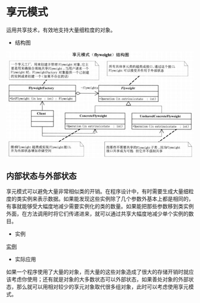 # 享元模式

运用共享技术，有效地支持大量细粒度的对象。

* 结构图

![结构图](https://github.com/shanyao19940801/BookeNote/blob/master/ReadingNotes/DaHuaSheJiMoShi/src/main/java/com/yao/chapter26_Flyweight/image/flyweight.PNG)

## 内部状态与外部状态

享元模式可以避免大量非常相似类的开销。在程序设计中，有时需要生成大量细粒度的类实例来表示数据。如果能发现这些实例除了几个参数外基本上都是相同的，有事就能够受大幅度地减少需要实例化的类的数量。如果能把那些参数移到类实例外面，在方法调用时将它们传递进来，就可以通过共享大幅度地减少单个实例的数目。

* 实例

[实例](https://github.com/shanyao19940801/BookeNote/tree/master/ReadingNotes/DaHuaSheJiMoShi/src/main/java/com/yao/chapter26_Flyweight/example)

* 实际应用

如果一个程序使用了大量的对象，而大量的这些对象造成了很大的存储开销时就应该考虑你使用；还有就是对象的大多数状态可以外部状态，如果善处对象的外部状态，那么就可以用相对较少的享元对象取代很多组对象，此时可以考虑使用享元模式。